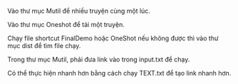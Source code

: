 Vào thư mục Mutil để nhiều truyện cùng một lúc.

Vào thư mục Oneshot để tải một truyện.

Chạy file shortcut FinalDemo hoặc OneShot nếu không được thì vào thư mục dist để tìm file chạy.

Trong thư mục Mutil, phải đưa link vào trong input.txt để chạy.

Có thể thực hiện nhanh hơn bằng cách chạy TEXT.txt để tạo link nhanh hơn.
